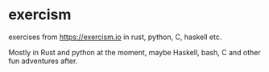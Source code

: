 # exercism
exercises from https://exercism.io in rust, python, C, haskell etc.

Mostly in Rust and python at the moment, maybe Haskell, bash, C and other fun adventures after.


